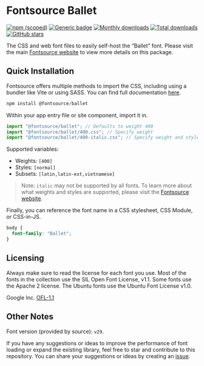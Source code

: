 # Fontsource Ballet

[![npm (scoped)](https://img.shields.io/npm/v/@fontsource/ballet?color=brightgreen)](https://www.npmjs.com/package/@fontsource/ballet) [![Generic badge](https://img.shields.io/badge/fontsource-passing-brightgreen)](https://github.com/fontsource/fontsource) [![Monthly downloads](https://badgen.net/npm/dm/@fontsource/ballet)](https://github.com/fontsource/fontsource) [![Total downloads](https://badgen.net/npm/dt/@fontsource/ballet)](https://github.com/fontsource/fontsource) [![GitHub stars](https://img.shields.io/github/stars/fontsource/fontsource.svg?style=social&label=Star)](https://github.com/fontsource/fontsource/stargazers)

The CSS and web font files to easily self-host the “Ballet” font. Please visit the main [Fontsource website](https://fontsource.org/fonts/ballet) to view more details on this package.

## Quick Installation

Fontsource offers multiple methods to import the CSS, including using a bundler like Vite or using SASS. You can find full documentation [here](https://fontsource.org/docs/getting-started/introduction).

```javascript
npm install @fontsource/ballet
```

Within your app entry file or site component, import it in.

```javascript
import "@fontsource/ballet"; // Defaults to weight 400
import "@fontsource/ballet/400.css"; // Specify weight
import "@fontsource/ballet/400-italic.css"; // Specify weight and style
```

Supported variables:
- Weights: `[400]`
- Styles: `[normal]`
- Subsets: `[latin,latin-ext,vietnamese]`

> Note: `italic` may not be supported by all fonts. To learn more about what weights and styles are supported, please visit the [Fontsource website](https://fontsource.org/fonts/ballet).

Finally, you can reference the font name in a CSS stylesheet, CSS Module, or CSS-in-JS.

```css
body {
  font-family: "Ballet";
}
```

## Licensing
Always make sure to read the license for each font you use. Most of the fonts in the collection use the SIL Open Font License, v1.1. Some fonts use the Apache 2 license. The Ubuntu fonts use the Ubuntu Font License v1.0.

Google Inc.
[OFL-1.1](http://scripts.sil.org/OFL)

## Other Notes
Font version (provided by source): `v29`.

If you have any suggestions or ideas to improve the performance of font loading or expand the existing library, feel free to star and contribute to this repository. You can share your suggestions or ideas by creating an [issue](https://github.com/fontsource/fontsource/issues).